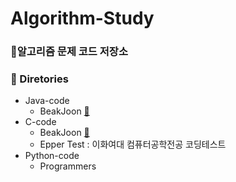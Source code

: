 # Algorithm-Study

### :page_facing_up:알고리즘 문제 코드 저장소

### :file_folder: Diretories
- Java-code
  - BeakJoon [:link:](https://www.acmicpc.net/)
- C-code
   - BeakJoon [:link:](https://www.acmicpc.net/)
   - Epper Test : 이화여대 컴퓨터공학전공 코딩테스트
- Python-code
   - Programmers
